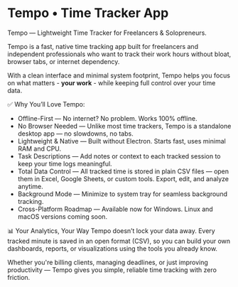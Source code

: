 # Tempo • Time Tracker App
Tempo — Lightweight Time Tracker for Freelancers & Solopreneurs.

Tempo is a fast, native time tracking app built for freelancers and independent professionals who want to track their work hours without bloat, browser tabs, or internet dependency.

With a clean interface and minimal system footprint, Tempo helps you focus on what matters - **your work** - while keeping full control over your time data.

✅ Why You’ll Love Tempo:
* Offline-First — No internet? No problem. Works 100% offline.
* No Browser Needed — Unlike most time trackers, Tempo is a standalone desktop app — no slowdowns, no tabs.
* Lightweight & Native — Built without Electron. Starts fast, uses minimal RAM and CPU.
* Task Descriptions — Add notes or context to each tracked session to keep your time logs meaningful.
* Total Data Control — All tracked time is stored in plain CSV files — open them in Excel, Google Sheets, or custom tools. Export, edit, and analyze anytime.
* Background Mode — Minimize to system tray for seamless background tracking.
* Cross-Platform Roadmap — Available now for Windows. Linux and macOS versions coming soon.

📊 Your Analytics, Your Way
Tempo doesn’t lock your data away. Every tracked minute is saved in an open format (CSV), so you can build your own dashboards, reports, or visualizations using the tools you already know.

Whether you're billing clients, managing deadlines, or just improving productivity — Tempo gives you simple, reliable time tracking with zero friction.
